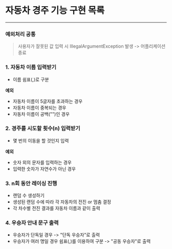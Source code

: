# 자동차 경주 기능 구현 목록

---
### 예외처리 공통
> 사용자가 잘못된 값 입력 시 IllegalArgumentException 발생 -> 어플리케이션 종료

### 1. 자동차 이름 입력받기
- 이름 쉼표(,)로 구분

**예외**

- 자동차 이름이 5글자를 초과하는 경우
- 자동차 이름이 중복되는 경우
- 자동차 이름이 공백("")인 경우

### 2. 경주를 시도할 횟수(n) 입력받기

- 몇 번의 이동을 할 것인지 입력

**예외**

- 숫자 외의 문자를 입력하는 경우
- 입력한 숫자가 자연수가 아닌 경우

### 3. n회 동안 레이싱 진행

- 랜덤 수 생성하기
- 생성된 랜덤 수에 따라 각 자동차의 전진 or 멈춤 결정
- 각 차수별 전진 결과를 자동차 이름과 같이 출력

### 4. 우승자 안내 문구 출력

- 우승자가 단독일 경우 -> "단독 우승자"로 출력
- 우승자가 여러 명일 경우 쉼표(,)를 이용하여 구분 -> "공동 우승자"로 출력
